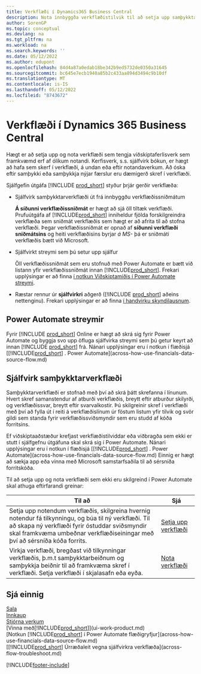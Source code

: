 ```yaml
---
title: Verkflæði í Dynamics365 Business Central
description: Nota innbyggða verkflæðistilvik til að setja upp samþykktarverkflæði fyrir viðbót við sjálfvirk verkflæði Byggt á Power Automate. Hægt er að setja upp skref til að úthluta verkum á mismunandi einstaklinga sem hluta af mismunandi verkum í viðskiptaferli.
author: SorenGP
ms.topic: conceptual
ms.devlang: na
ms.tgt_pltfrm: na
ms.workload: na
ms.search.keywords: ''
ms.date: 05/12/2022
ms.author: edupont
ms.openlocfilehash: 84d4a87a0edab18be342b9ed5732de0350a31645
ms.sourcegitcommit: bc645e7ecb1940a85b2c433aa894d3494c9b10df
ms.translationtype: MT
ms.contentlocale: is-IS
ms.lasthandoff: 05/12/2022
ms.locfileid: "8743672"
---
```

# <a name="workflows-in-dynamics-365-business-central"></a>Verkflæði í Dynamics 365 Business Central

Hægt er að setja upp og nota verkflæði sem tengja viðskiptaferlisverk sem framkvæmd erf af ólíkum notandi. Kerfisverk, s.s. sjálfvirk bókun, er hægt að hafa sem skerf í verkflæði, á undan eða eftir notandaverkum. Að óska eftir samþykki eða samþykkja nýjar færslur eru dæmigerð skref í verkflæði.  

Sjálfgefin útgáfa [!INCLUDE [prod_short](includes/prod_short.md)] styður þrjár gerðir verkflæða:

* Sjálfvirk samþykktarverkflæði út frá innbyggðu verkflæðissniðmátum  

  **Á síðunni verkflæðissniðmát** er hægt að sjá öll tiltæk verkflæði. Prufuútgáfa af [!INCLUDE[prod_short](includes/prod_short.md)] inniheldur fjölda forskilgreindra verkflæða sem sniðmát verkflæðis sem hægt er að afrita til að stofna verkflæði. Þegar verkflæðissniðmát er opnað af **síðunni verkflæði sniðmátsins** og heiti verkflæðisins byrjar *á MS-* þá er sniðmáti verkflæðis bætt við Microsoft.  
* Sjálfvirkt streymi sem þú setur upp sjálfur  

  Öll verkflæðissniðmát sem eru stofnuð með Power Automate er bætt við listann yfir verkflæðissniðmát innan [!INCLUDE[prod_short](includes/prod_short.md)]. Frekari upplýsingar er að finna [í notkun Viðskiptamiðis í Power Automate streymi](across-how-use-financials-data-source-flow.md).  
* Ræstar rennur úr **sjálfvirkri** aðgerð ([!INCLUDE [prod_short](includes/prod_short.md)] aðeins nettenginu). Frekari upplýsingar er að finna [í handvirku skyndilausnum](across-how-use-financials-data-source-flow.md#manual-instant-flows).  

## <a name="power-automate-flows"></a>Power Automate streymir

Fyrir [!INCLUDE [prod_short](includes/prod_short.md)] Online er hægt að skrá sig fyrir Power Automate og byggja svo upp öfluga sjálfvirka streymi sem þú getur keyrt að innan [!INCLUDE [prod_short](includes/prod_short.md)] frá. Nánari upplýsingar eru í notkun í flæðisjá [[!INCLUDE[prod_short](includes/prod_short.md)] . Power Automate](across-how-use-financials-data-source-flow.md)  

## <a name="automated-approval-workflows"></a>Sjálfvirk samþykktarverkflæði

Samþykktarverkflæði er stofnað með því að skrá þátt skrefanna í línunum. Hvert skref samanstendur af atburði verkflæðis, breytt eftir atburður skilyrði, og verkflæðissvar, breytt eftir svarvalkostir. Þú skilgreinir skref í verkflæði með því að fylla út í reiti á verkflæðislínum úr föstum listum yfir tilvik og svör gildi sem standa fyrir verkflæðissviðsmyndir sem eru studd af kóða forritsins.  

Ef viðskiptaaðstæður krefjast verkflæðistilviddar eða viðbragða sem ekki er stutt í sjálfgefnu útgáfuna skal skrá sig í Power Automate. Nánari upplýsingar eru í notkun í flæðisjá [[!INCLUDE[prod_short](includes/prod_short.md)] . Power Automate](across-how-use-financials-data-source-flow.md) Einnig er hægt að sækja app eða vinna með Microsoft samstarfsaðila til að sérsníða forritskóða.  

Til að setja upp og nota verkflæði sem ekki eru skilgreind í Power Automate skal athuga eftirfarandi greinar:  

|**Til að**|**Sjá**|  
|------------|-------------|  
|Setja upp notendum verkflæðis, skilgreina hvernig notendur fá tilkynningu, og búa til ný verkflæði. Til að skapa ný verkflæði fyrir óstuddar sviðsmyndir skal framkvæma umbeðnar verkflæðiseiningar með því að sérsníða kóða forrits.|[Setja upp verkflæði](across-set-up-workflows.md)|  
|Virkja verkflæði, bregðast við tilkynningar verkflæðis, þ.m.t samþykktarbeiðnum og samþykkja beiðnir til að framkvæma skref í verkflæði. Setja verkflæði í skjalasafn eða eyða.|[Nota verkflæði](across-use-workflows.md)|  

## <a name="see-also"></a>Sjá einnig

[Sala](sales-manage-sales.md)  
[Innkaup](purchasing-manage-purchasing.md)  
[Stjórna verkum](projects-manage-projects.md)  
[Vinna með[!INCLUDE[prod_short](includes/prod_short.md)]](ui-work-product.md)  
[Notkun [!INCLUDE[prod_short](includes/prod_short.md)] í Power Automate flæðigryfjur](across-how-use-financials-data-source-flow.md)  
[[!INCLUDE[prod_short](includes/prod_short.md)] Úrræðaleit vegna sjálfvirkra verkflæða](across-flow-troubleshoot.md)  

[!INCLUDE[footer-include](includes/footer-banner.md)]